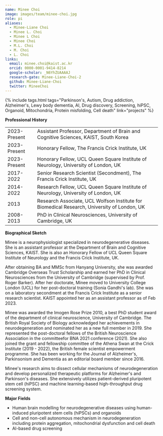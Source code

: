 ```yaml
---
name: Minee Choi
image: images/team/minee-choi.jpg
role: pi
aliases:
  - Minee-Liane Choi
  - Minee L. Choi
  - Minee L Choi
  - Minee Choi
  - M.L. Choi
  - M. Choi
  - L. Choi
links:  
  email: minee.choi@kaist.ac.kr
  orcid: 0000-0001-9414-8214
  google-scholar: _N6YhZUAAAAJ
  research-gate: Minee-Liane-Choi-2
  github: Minee-Liane-Choi
  twitter: MineeChoi
---
```


{%
  include tags.html
  tags="Parkinson's, Autism, Drug addiction, Alzheimer's, Lewy body dementia, AI, Drug discovery, Screening, hiPSC, Organoid, Mitochondria, Protein misfolding, Cell death"
  link="projects"
%}

<strong>Professional History</strong>

<table>
  <tr>
    <td>2023-Present</td>
    <td align="Left">Assistant Professor, Department of Brain and Cognitive Sciences, KAIST, South Korea</td>
  </tr>
  <tr>
    <td>2023-Present</td>
    <td align="Left">Honorary Fellow, The Francis Crick Institute, UK</td>
  </tr>
  <tr>
    <td>2023-Present</td>
    <td align="Left">Honorary Fellow, UCL Queen Square Institute of Neurology, University of London, UK</td>
  </tr>
  <tr>
    <td>2017-2022</td>
    <td align="Left">Senior Research Scientist (Secondment), The Francis Crick Institute, UK</td>
  </tr>
  <tr>
    <td>2014-2022</td>
    <td align="Left">Research Fellow, UCL Queen Square Institute of Neurology, University of London, UK</td>
  </tr>
  <tr>
    <td>2013</td>
    <td align="Left">Research Associate, UCL Wolfson Institute for Biomedical Research, University of London, UK</td>
  </tr>
  <tr>
    <td>2008-2013 </td>
    <td align="Left">PhD in Clinical Neurosciences, University of Cambridge, UK</td>
  </tr>
</table>

<strong>Biographical Sketch</strong>

Minee is a neurophysiologist specialized in neurodegenerative diseases. She is an assistant professor at the Department of Brain and Cognitive Sciences, KAIST. She is also an Honorary Fellow of UCL Queen Square Institute of Neurology and the Francis Crick Institute, UK. <br>

After obtaining BA and MMSc from Hanyang University, she was awarded Cambridge Overseas Trust Scholarship and earned her PhD in Clinical Neurosciences from the University of Cambridge (supervised by Prof. Roger Barker). After her doctorate, Minee moved to University College London (UCL) for her post-doctoral training (Sonia Gandhi's lab). She was on a laboratory secondment at the Francis Crick Institute as a senior research scientist. KAIST appointed her as an assistant professor as of Feb 2023. <br>

Minee was awarded the Imogen Rose Prize 2010, a best PhD student award of the department of clinical neuroscience, University of Cambridge. The British Royal Society of Biology acknowledged her achievements in neurodegeneration and nominated her as a new full member in 2019. She represented the post-doctoral fellows of the British Neuroscience Association in the committeefor BNA 2021 conference (2021). She also joined the grant and fellowship committee of the Athena Swan at the Crick Institute (2019 - 2022), the British female scientist empowerment programme. She has been working for the Journal of Alzheimer's, Parkinsonism and Dementia as an editorial board member since 2016. <br>

Minee's research aims to dissect cellular mechanisms of neurodegeneration and develop personalized therapeutic platforms for Alzheimer's and Parkinson's diseases. She extensively utilizes patient-derived pluripotent stem cell (hiPSC) and machine learning-based high-throughput drug screening system. <br>

<strong>Major Fields</strong>
- Human brain modelling for neurodegenerative diseases using human-induced pluripotent stem cells (hiPSCs) and organoids <br>
- Cell and non-cell autonomous mechanism in neurodegeneration including protein aggregation, mitochondrial dysfunction and cell death <br>
- AI-based drug screening <br>   
